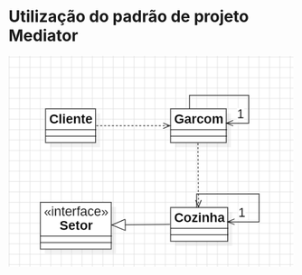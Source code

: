 # Utilização do padrão de projeto Mediator

![diagrama.png](src%2Fmain%2Fresources%2FDiagramaDeClasses%2Fdiagrama.png)